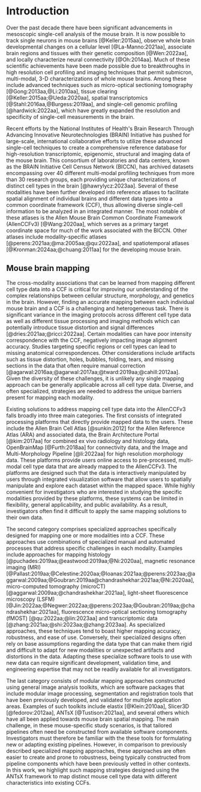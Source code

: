 # Introduction

Over the past decade there have been significant advancements in mesoscopic
single-cell analysis of the mouse brain. It is now possible to track single
neurons in mouse brains [@Keller:2015aa], observe whole brain developmental
changes on a cellular level [@La-Manno:2021aa], associate brain regions and
tissues with their genetic composition [@Wen:2022aa], and locally characterize
neural connectivity [@Oh:2014aa]. Much of these scientific achievements have
been made possible due to breakthroughs in high resolution cell profiling and
imaging techniques that permit submicron, multi-modal, 3-D characterizations of
whole mouse brains. Among these include advanced techniques such as
micro-optical sectioning tomography [@Gong:2013aa,@Li:2010aa], tissue clearing
[@Keller:2015aa;@Ueda:2020aa], spatial transcriptomics
[@Stahl:2016aa,@Burgess:2019aa], and single-cell genomic
profiling [@hardwick:2022aa], which have greatly expanded the resolution and
specificity of single-cell measurements in the brain. 

Recent efforts by the National Institutes of Health's Brain Research Through
Advancing Innovative Neurotechnologies (BRAIN) Initiative has pushed for
large-scale, international collaborative efforts to utilize these advanced
single-cell techniques to create a comprehensive reference database for
high-resolution transcriptomic, epigenomic, structural and imaging data of the
mouse brain. This consortium of laboratories and data centers, known as the
BRAIN Initiative Cell Census Network (BICCN), has archived datasets encompassing
over 40 different multi-modal profiling techniques from more than 30 research
groups, each providing unique characterizations of distinct cell types in the
brain [@hawrylycz:2023aa]. Several of these modalities have been further
developed into reference atlases to facilitate spatial alignment of individual
brains and different data types into a common coordinate framework (CCF), thus
allowing diverse single-cell information to be analyzed in an integrated manner.
The most notable of these atlases is the Allen Mouse Brain Common Coordinate
Framework (AllenCCFv3) [@Wang:2020aa], which serves as a primary target
coordinate space for much of the work associated with the BICCN. Other atlases
include modality-specific atlases [@perens:2021aa;@ma:2005aa;@qu:2022aa], and
spatiotemporal atlases [@Kronman:2024aa;@chuang:2011aa] for the developing mouse
brain. 

## Mouse brain mapping

The cross-modality associations that can be learned from mapping different cell
type data into a CCF is critical for improving our understanding of the complex
relationships between cellular structure, morphology, and genetics in the brain.
However, finding an accurate mapping between each individual mouse brain and a
CCF is a challenging and heterogeneous task. There is significant variance in
the imaging protocols across different cell type data as well as different
tissue processing and imaging methods which can potentially introduce
tissue distortion and signal differences
[@dries:2021aa;@ricci:2022aa]. Certain modalities can have poor intensity
correspondence with the CCF, negatively impacting image alignment accuracy. Studies
targeting specific regions or cell types can lead to missing anatomical
correspondences. Other considerations include artifacts such as tissue
distortion, holes, bubbles, folding, tears, and missing sections in the data
that often require manual correction
[@agarwal:2016aa;@agarwal:2017aa;@tward:2019aa;@cahill:2012aa]. Given the
diversity of these challenges, it is unlikely any single mapping approach can be
generally applicable across all cell type data. Diverse, and often specialized,
strategies are needed to address the unique barriers present for mapping each
modality.

Existing solutions to address mapping cell type data into the AllenCCFv3 falls
broadly into three main categories. The first consists of integrated processing
platforms that directly provide mapped data to the users. These include the
Allen Brain Cell Atlas [@sunkin:2012] for the Allen Reference Atlas (ARA) and
associated data, the Brain Architecture Portal [@kim:2017aa] for combined ex
vivo radiology and histology data, OpenBrainMap [@Furth:2018aa] for connectivity
data, and the Image and Multi-Morphology Pipeline [@li:2022aa] for high
resolution morphology data. These platforms provide users online access to
pre-processed, multi-modal cell type data that are already mapped to the
AllenCCFv3. The platforms are designed such that the data is interactively
manipulated by users through integrated visualization software that allow users
to spatially manipulate and explore each dataset within the mapped space. While
highly convenient for investigators who are interested in studying the specific
modalities provided by these platforms, these systems can be limited in flexibility,
general applicability, and public availability. As a result, investigators often 
find it difficult to apply the same mapping solutions to their own data.

The second category comprises specialized approaches specifically designed for
mapping one or more modalities into a CCF. These approaches use combinations of
specialized manual and automated processes that address specific challenges in
each modality. Examples include approaches for mapping histology
[@puchades:2019aa;@eastwood:2019aa;@Ni:2020aa], magnetic resonance imaging (MRI)
[@Pallast:2019aa;@Celestine:2020aa;@Ioanas:2021aa;@perens:2023aa;@aggarwal:2009aa;@Goubran:2019aa@chandrashekhar:2021aa;@Ni:2020aa],
micro-computed tomography (microCT) [@aggarwal:2009aa;@chandrashekhar:2021aa],
light-sheet fluorescence microscopy (LSFM)
[@Jin:2022aa;@Negwer:2022aa;@perens:2023aa;@Goubran:2019aa;@chandrashekhar:2021aa],
fluorescence micro-optical sectioning tomography (fMOST)
[@qu:2022aa;@lin:2023aa] and transcriptomic data
[@zhang:2021aa;@shi:2023aa;@zhang:2023aa]. As specialized approaches, these
techniques tend to boast higher mapping accuracy, robustness, and ease of use.
Conversely, their specialized designs often rely on base assumptions regarding
the data type that can make them rigid and difficult to adapt for new modalities
or unexpected artifacts and distortions in the data. Adapting these specialize
software tools to use with new data can require significant development,
validation time, and engineering expertise that may not be readily available for
all investigators. 

The last category consists of modular mapping approaches constructed using
general image analysis toolkits, which are software packages that include
modular image processing, segmentation and registration tools that have
been previously developed, and validated for multiple application areas.
Examples of such toolkits include elastix [@Klein:2010aa], Slicer3D
[@fedorov:2012aa], ANTsX [@Tustison:2021aa], and several others which have all
been applied towards mouse brain spatial mapping. The main challenge, in these
mouse-specific study scenarios, is that tailored pipelines often need be
constructed from available software components.  Investigators must therefore be
familiar with the these tools for formulating new or adapting existing
pipelines. However, in comparison to previously described specialized mapping
approaches, these approaches are often easier to create and prone to robustness,
being typically constructed from pipeline components which have been previously
vetted in other contexts. In this work, we highlight such mapping strategies
designed using the ANTsX framework to map distinct mouse cell type data
with different characteristics into existing CCFs. 

<!--
More
recently, several publicly available packages comprise well-established package
dependencies originally developed on human brain data. SPMMouse
[@Sawiak:2014aa], for example, is based on the well-known Statistical Parametric
Mapping (SPM) Matlab-based toolset [@Ashburner:2012aa]. The automated mouse
atlas propagation (aMAP) tool is largely a front-end for the NiftyReg image
registration package [@Modat:2010aa] applied to mouse data which is currently
available as a Python module [@Tyson:2022aa]. NiftyReg is also used by the
Atlas-based Imaging Data Analysis (AIDA) MRI pipeline [@Pallast:2019aa] as well
as the Multi Atlas Segmentation and Morphometric Analysis Toolkit (MASMAT).
Whereas the former also incorporates the FMRIB Software Library (FSL)
[@Jenkinson:2012wi] for brain extraction and DSIStudio [@Yeh:2010aa] for DTI
processing, the latter uses NiftySeg and multi-consensus labeling tools
[@Jorge-Cardoso:2013aa] for brain extraction and parcellation. In addition,
MASMAT incorporates N4 bias field correction [@Tustison:2010ac] from the
Advanced Normalization Tools Ecosystem (ANTsX) [@Tustison:2021aa] as do the
packages Multi-modal Image Registration And Connectivity anaLysis (MIRACL)
[@Goubran:2019aa], Sammba-MRI [@Celestine:2020aa], and Small Animal Magnetic
Resonance Imaging (SAMRI) [@Ioanas:2021aa].  However, whereas Saamba-MRI uses
AFNI [@Cox:2012aa] for image registration; MIRACL, SAMRI, SAMBA
[@Anderson:2019aa], and BrainsMapi [@Ni:2020aa] all use ANTsX registration
tools. Other packages use landmark-based approaches to image registration
including SMART [@Jin:2022aa]---an R package for semi-automated landmark-based
registration and segmentation of mouse brain based on WholeBrain
[@Furth:2018aa].  Relatedly, FriendlyClearMap [@Negwer:2022aa] and mBrainAligner
[@Qu:2022aa] are both landmark-based approaches to mapping of the mouse brain.
Whereas the former employs Elastix [@Klein:2010aa] functionality, the latter is
based on developed methodology referred to as _coherent landmark
mapping_. Finally, the widespread adoption of deep learning techniques has also
influenced development in mouse brain imaging methodologies.  For example, if
tissue deformations are not considered problematic for a particular dataset,
DeepSlice can be used to determine affine mappings [@Carey:2023aa] with the
optimal computational efficiency associated with neural networks.
-->
